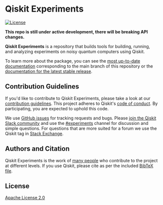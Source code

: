 # Qiskit Experiments

[![License](https://img.shields.io/github/license/Qiskit/qiskit-experiments.svg?style=popout-square)](https://opensource.org/licenses/Apache-2.0)

**This repo is still under active development, there will be breaking API changes.**

**Qiskit Experiments** is a repository that builds tools for building, running,
and analyzing experiments on noisy quantum computers using Qiskit.

To learn more about the package, you can see the 
[most up-to-date documentation](https://qiskit.org/documentation/experiments/dev/) 
corresponding to the main branch of this repository or the 
[documentation for the latest stable release](https://qiskit.org/documentation/experiments).

## Contribution Guidelines

If you'd like to contribute to Qiskit Experiments, please take a look at our
[contribution guidelines](CONTRIBUTING.md). This project adheres to Qiskit's
[code of conduct](CODE_OF_CONDUCT.md). By participating, you are expected to
uphold this code.

We use [GitHub issues](https://github.com/Qiskit/qiskit-experiments/issues) for
tracking requests and bugs. Please
[join the Qiskit Slack community](https://ibm.co/joinqiskitslack)
and use the [#experiments](https://qiskit.slack.com/archives/CGZDF48EN) channel for discussion and
simple questions.
For questions that are more suited for a forum we use the Qiskit tag in 
[Stack Exchange](https://quantumcomputing.stackexchange.com/questions/tagged/qiskit).

## Authors and Citation

Qiskit Experiments is the work of [many people](https://github.com/Qiskit/qiskit-experiments/graphs/contributors) who contribute
to the project at different levels. If you use Qiskit, please cite as per the included [BibTeX file](https://github.com/Qiskit/qiskit/blob/master/Qiskit.bib).

## License

[Apache License 2.0](LICENSE.txt)

